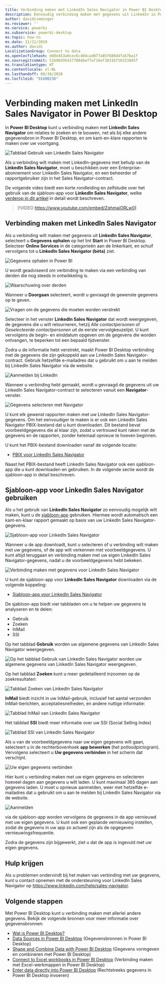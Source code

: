 ```yaml
---
title: Verbinding maken met LinkedIn Sales Navigator in Power BI Desktop
description: Eenvoudig verbinding maken met gegevens uit LinkedIn in Power BI Desktop en deze gebruiken
author: davidiseminger
ms.reviewer: ''
ms.service: powerbi
ms.subservice: powerbi-desktop
ms.topic: how-to
ms.date: 11/11/2019
ms.author: davidi
LocalizationGroup: Connect to data
ms.openlocfilehash: dd8e453a0cec6c404cad077a85f68044fa57ba1f
ms.sourcegitcommit: 51b965954377884bef7af16ef3031bf10323845f
ms.translationtype: HT
ms.contentlocale: nl-NL
ms.lasthandoff: 09/30/2020
ms.locfileid: "91600236"
---
```

# <a name="connect-to-linkedin-sales-navigator-in-power-bi-desktop"></a>Verbinding maken met LinkedIn Sales Navigator in Power BI Desktop

In **Power BI Desktop** kunt u verbinding maken met **LinkedIn Sales Navigator** om relaties te zoeken en te bouwen, net als bij elke andere gegevensbron in Power BI Desktop, en om kant-en-klare rapporten te maken over uw voortgang.

![Tabblad Gebruik van LinkedIn Sales Navigator](media/desktop-connect-linkedin-sales-navigator/linkedin-sales-navigator-01.png)


Als u verbinding wilt maken met LinkedIn-gegevens met behulp van de **LinkedIn Sales Navigator**, moet u beschikken over een Enterprise-abonnement voor LinkedIn Sales Navigator, en een beheerder of rapportgebruiker zijn in het Sales Navigator-contract.

De volgende video biedt een korte rondleiding en zelfstudie over het gebruik van de sjabloon-app voor **LinkedIn Sales Navigator**, welke [verderop in dit artikel](#using-the-linkedin-sales-navigator-template-app) in detail wordt beschreven. 

> [!VIDEO https://www.youtube.com/embed/ZqhmaiORLw0]

## <a name="connect-to-linkedin-sales-navigator"></a>Verbinding maken met LinkedIn Sales Navigator

Als u verbinding wilt maken met gegevens uit **LinkedIn Sales Navigator**, selecteert u **Gegevens ophalen** op het lint **Start** in Power BI Desktop. Selecteer **Online Services** in de categorieën aan de linkerkant, en schuif vervolgens tot u **LinkedIn Sales Navigator (bèta)** ziet.

![Gegevens ophalen in Power BI](media/desktop-connect-linkedin-sales-navigator/linkedin-sales-navigator-02.png)

U wordt geadviseerd om verbinding te maken via een verbinding van derden die nog steeds in ontwikkeling is. 

![Waarschuwing over derden](media/desktop-connect-linkedin-sales-navigator/linkedin-sales-navigator-03.png)

Wanneer u **Doorgaan** selecteert, wordt u gevraagd de gewenste gegevens op te geven.

![Vragen om de gegevens die moeten worden verstrekt](media/desktop-connect-linkedin-sales-navigator/linkedin-sales-navigator-04.png)


Selecteer in het venster **LinkedIn Sales Navigator** dat wordt weergegeven, de gegevens die u wilt retourneren, hetzij *Alle contactpersonen* of *Geselecteerde contactpersonen* uit de eerste vervolgkeuzelijst. U kunt vervolgens de begin- en einddatum opgeven om de gegevens die worden ontvangen, te beperken tot een bepaald tijdvenster.

Zodra u de informatie hebt verstrekt, maakt Power BI Desktop verbinding met de gegevens die zijn gekoppeld aan uw LinkedIn Sales Navigator-contract. Gebruik hetzelfde e-mailadres dat u gebruikt om u aan te melden bij LinkedIn Sales Navigator via de website. 

![Aanmelden bij LinkedIn](media/desktop-connect-linkedin-sales-navigator/linkedin-sales-navigator-05.png)

Wanneer u verbinding hebt gemaakt, wordt u gevraagd de gegevens uit uw LinkedIn Sales Navigator-contract te selecteren vanuit een **Navigator**-venster.

![Gegevens selecteren met Navigator](media/desktop-connect-linkedin-sales-navigator/linkedin-sales-navigator-09.png)

U kunt elk gewenst rapporten maken met uw LinkedIn Sales Navigator-gegevens. Om het eenvoudiger te maken is er ook een LinkedIn Sales Navigator PBIX-bestand dat u kunt downloaden. Dit bestand bevat voorbeeldgegevens die al klaar zijn, zodat u vertrouwd kunt raken met de gegevens en de rapporten, zonder helemaal opnieuw te hoeven beginnen.

U kunt het PBIX-bestand downloaden vanaf de volgende locatie:
* [PBIX voor LinkedIn Sales Navigator](service-template-apps-samples.md)

Naast het PBIX-bestand heeft LinkedIn Sales Navigator ook een sjabloon-app die u kunt downloaden en gebruiken. In de volgende sectie wordt de sjabloon-app in detail beschreven.


## <a name="using-the-linkedin-sales-navigator-template-app"></a>Sjabloon-app voor LinkedIn Sales Navigator gebruiken

Als u het gebruik van **LinkedIn Sales Navigator** zo eenvoudig mogelijk wilt maken, kunt u de [sjabloon-app](service-template-apps-overview.md) gebruiken. Hiermee wordt automatisch een kant-en-klaar rapport gemaakt op basis van uw LinkedIn Sales Navigator-gegevens.

![Sjabloon-app voor LinkedIn Sales Navigator](media/desktop-connect-linkedin-sales-navigator/linkedin-sales-navigator-10.png)

Wanneer u de app downloadt, kunt u selecteren of u verbinding wilt maken met uw gegevens, of de app wilt verkennen met voorbeeldgegevens. U kunt altijd teruggaan en verbinding maken met uw eigen LinkedIn Sales Navigator-gegevens, nadat u de voorbeeldgegevens hebt bekeken. 

![Verbinding maken met gegevens voor LinkedIn Sales Navigator](media/desktop-connect-linkedin-sales-navigator/linkedin-sales-navigator-11.png)



U kunt de sjabloon-app voor **LinkedIn Sales Navigator** downloaden via de volgende koppeling:
* [Sjabloon-app voor LinkedIn Sales Navigator](https://appsource.microsoft.com/en-us/product/power-bi/pbi-contentpacks.linkedin_navigator)

De sjabloon-app biedt vier tabbladen om u te helpen uw gegevens te analyseren en te delen:

* Gebruik
* Zoeken
* InMail
* SSI

Op het tabblad **Gebruik** worden uw algemene gegevens van LinkedIn Sales Navigator weergegeven.

![Op het tabblad Gebruik van LinkedIn Sales Navigator worden uw algemene gegevens van LinkedIn Sales Navigator weergegeven.](media/desktop-connect-linkedin-sales-navigator/linkedin-sales-navigator-12.png)

Op het tabblad **Zoeken** kunt u meer gedetailleerd inzoomen op de zoekresultaten:

![Tabblad Zoeken van LinkedIn Sales Navigator](media/desktop-connect-linkedin-sales-navigator/linkedin-sales-navigator-13.png)

**InMail** biedt inzicht in uw InMail-gebruik, inclusief het aantal verzonden InMail-berichten, acceptatiesnelheden, en andere nuttige informatie:

![Tabblad InMail van LinkedIn Sales Navigator](media/desktop-connect-linkedin-sales-navigator/linkedin-sales-navigator-14.png)

Het tabblad **SSI** biedt meer informatie over uw SSI (Social Selling Index)

![Tabblad SSI van LinkedIn Sales Navigator](media/desktop-connect-linkedin-sales-navigator/linkedin-sales-navigator-15.png)

Als u van de voorbeeldgegevens naar uw eigen gegevens wilt gaan, selecteert u in de rechterbovenhoek **app bewerken** (het potloodpictogram). Vervolgens selecteert u **Uw gegevens verbinden** in het scherm dat verschijnt.

![Uw eigen gegevens verbinden](media/desktop-connect-linkedin-sales-navigator/linkedin-sales-navigator-16.png)

Hier kunt u verbinding maken met uw eigen gegevens en selecteren hoeveel dagen aan gegevens u wilt laden. U kunt maximaal 365 dagen aan gegevens laden. U moet u opnieuw aanmelden, weer met hetzelfde e-mailadres dat u gebruikt om u aan te melden bij LinkedIn Sales Navigator via de website. 

![Aanmelden](media/desktop-connect-linkedin-sales-navigator/linkedin-sales-navigator-17.png)

via de sjabloon-app worden vervolgens de gegevens in de app vernieuwd met uw eigen gegevens. U kunt ook een geplande vernieuwing instellen, zodat de gegevens in uw app zo actueel zijn als de opgegeven vernieuwingsfrequentie. 

Zodra de gegevens zijn bijgewerkt, ziet u dat de app is ingevuld met uw eigen gegevens.

## <a name="getting-help"></a>Hulp krijgen

Als u problemen ondervindt bij het maken van verbinding met uw gegevens, kunt u contact opnemen met de ondersteuning voor LinkedIn Sales Navigator op https://www.linkedin.com/help/sales-navigator. 

## <a name="next-steps"></a>Volgende stappen
Met Power BI Desktop kunt u verbinding maken met allerlei andere gegevens. Bekijk de volgende bronnen voor meer informatie over gegevensbronnen:

* [Wat is Power BI Desktop?](../fundamentals/desktop-what-is-desktop.md)
* [Data Sources in Power BI Desktop](desktop-data-sources.md) (Gegevensbronnen in Power BI Desktop)
* [Shape and Combine Data with Power BI Desktop](desktop-shape-and-combine-data.md) (Gegevens vormgeven en combineren met Power BI Desktop)
* [Connect to Excel workbooks in Power BI Desktop](desktop-connect-excel.md) (Verbinding maken met Excel-werkmappen in Power BI Desktop)   
* [Enter data directly into Power BI Desktop](desktop-enter-data-directly-into-desktop.md) (Rechtstreeks gegevens in Power BI Desktop invoeren)   
